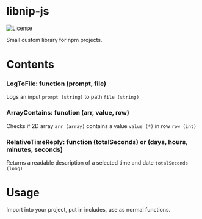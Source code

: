 # libnip-js

[![License](https://img.shields.io/github/license/xnips/libnip-js)](LICENSE)

Small custom library for npm projects.

# Contents

### LogToFile: function (prompt, file)
Logs an input `prompt (string)` to path `file (string)`
### ArrayContains: function (arr, value, row)
Checks if 2D array `arr (array)` contains a value `value (*)` in row `row (int)`
### RelativeTimeReply: function (totalSeconds) or (days, hours, minutes, seconds)
Returns a readable description of a selected time and date `totalSeconds (long)`


# Usage

Import into your project, put in includes, use as normal functions.
